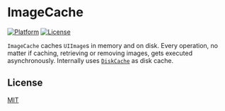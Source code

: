 # ImageCache
[![Platform](https://img.shields.io/badge/platform-ios-lightgrey.svg)](https://developer.apple.com/devcenter/ios/index.action)
[![License](https://img.shields.io/badge/license-MIT-3f3f3f.svg)](http://choosealicense.com/licenses/mit)

`ImageCache` caches `UIImage`s in memory and on disk. Every operation, no matter if caching, retrieving or removing images, gets executed asynchronously. Internally uses [`DiskCache`](https://github.com/juliangrosshauser/DiskCache) as disk cache.

## License
[MIT](LICENSE)
